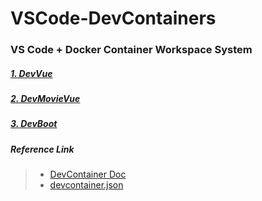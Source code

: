 # VSCode-DevContainers

### VS Code + Docker Container Workspace System

##### [1. DevVue](./DevVue)
##### [2. DevMovieVue](./DevMovieVue)
##### [3. DevBoot](./DevBoot)

##### Reference Link

> - [DevContainer Doc](https://code.visualstudio.com/docs/devcontainers/containers)
> - [devcontainer.json](https://containers.dev/implementors/json_reference/)

